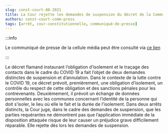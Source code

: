 ```yaml
---   
slug: const-court-88-2021
title: La Cour rejette les demandes de suspension du décret de la Communauté flamande instaurant l'obligation d’isolement et le traçage des contacts dans le cadre du COVID-19
authors: const-court-comm-press
tags: [arrêt, cour-constitutionnelle, communiqué-de-presse]
---
```


:::info

Le communiqué de presse de la cellule média peut être consulté via [ce lien](https://www.const-court.be/public/f/2021/2021-088f-info.pdf) 

:::

Le décret flamand instaurant l’obligation d’isolement et le traçage des contacts dans le cadre du COVID 19 a fait l’objet de deux demandes distinctes de suspension et d’annulation. Dans le contexte de la lutte contre le COVID 19, ce décret prévoit, premièrement, une obligation d’isolement, un contrôle du respect de cette obligation et des sanctions pénales pour les contrevenants. Deuxièmement, il prévoit un échange de données personnelles avec les communes concernant l’identité de la personne qui doit s’isoler, le lieu où elle le fait et la durée de l’isolement. Dans deux arrêts distincts, la Cour juge, dans le cadre des demandes de suspension, que les parties requérantes ne démontrent pas que l’application immédiate de la disposition attaquée risque de leur causer un préjudice grave difficilement réparable. Elle rejette dès lors les demandes de suspension.
